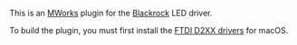 This is an [MWorks](https://mworks.github.io/) plugin for the [Blackrock](https://blackrockneurotech.com/research/) LED driver.

To build the plugin, you must first install the [FTDI D2XX drivers](https://ftdichip.com/drivers/d2xx-drivers/) for macOS.
